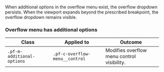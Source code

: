 When additional options in the overflow menu exist, the overflow dropdown persists. When the viewport expands beyond the prescribed breakpoint, the overflow dropdown remains visible.

### Overflow menu has additional options
| Class | Applied to | Outcome |
| -- | -- | -- |
| `.pf-m-additional-options` | `.pf-c-overflow-menu__control` | Modifies overflow menu control visibility. |
